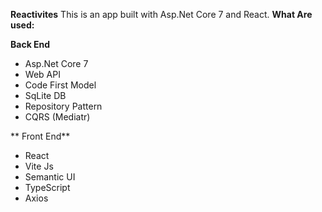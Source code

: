 **Reactivites**
This is an app built with Asp.Net Core 7  and React.
**What Are used:**

**Back End**
- Asp.Net Core 7
- Web API
- Code First Model
- SqLite DB
- Repository Pattern
- CQRS (Mediatr)

 ** Front End**
 - React
 - Vite Js
 - Semantic UI
 - TypeScript
 - Axios
